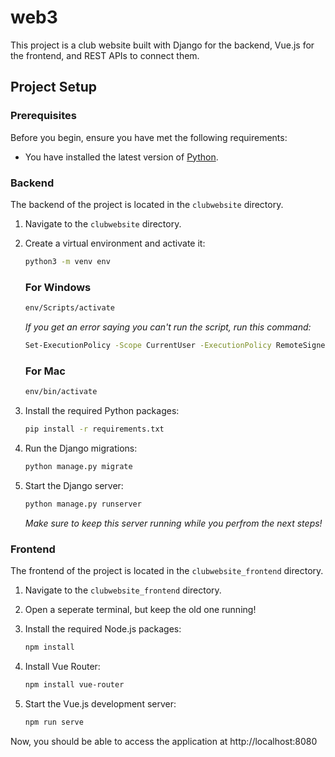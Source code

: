 # web3

This project is a club website built with Django for the backend, Vue.js for the frontend, and REST APIs to connect them.

## Project Setup

### Prerequisites

Before you begin, ensure you have met the following requirements:

- You have installed the latest version of [Python](https://www.python.org/downloads/).

### Backend

The backend of the project is located in the `clubwebsite` directory.

1. Navigate to the `clubwebsite` directory.

2. Create a virtual environment and activate it:

    ```bash
    python3 -m venv env
    ```

    ### For Windows
    ```bash
    env/Scripts/activate
    ```

    *If you get an error saying you can't run the script, run this command:*
    ```bash
    Set-ExecutionPolicy -Scope CurrentUser -ExecutionPolicy RemoteSigned
    ```

    ### For Mac
    ```bash
    env/bin/activate  
    ```

3. Install the required Python packages:

    ```bash
    pip install -r requirements.txt
    ```

4. Run the Django migrations:

    ```bash
    python manage.py migrate
    ```

5. Start the Django server:

    ```bash
    python manage.py runserver
    ```
    *Make sure to keep this server running while you perfrom the next steps!*

### Frontend

The frontend of the project is located in the `clubwebsite_frontend` directory.

1. Navigate to the `clubwebsite_frontend` directory.

2. Open a seperate terminal, but keep the old one running!

3. Install the required Node.js packages:

    ```bash
    npm install
    ```

4. Install Vue Router:

    ```bash
    npm install vue-router
    ```

5. Start the Vue.js development server:

    ```bash
    npm run serve
    ```

Now, you should be able to access the application at http://localhost:8080

